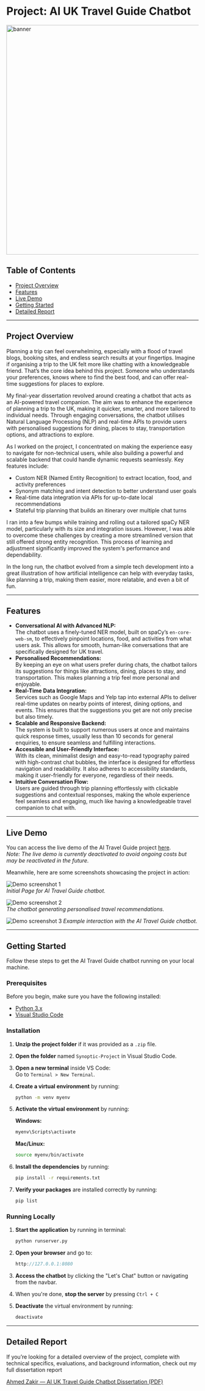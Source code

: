 ﻿# Project: AI UK Travel Guide Chatbot

<img src="assets/banner.gif" alt="banner" width="600">

## Table of Contents

- [Project Overview](#project-overview)
- [Features](#features)
- [Live Demo](#live-demo)
- [Getting Started](#getting-started)
- [Detailed Report](#detailed-report)

---

<h2 id="project-overview">Project Overview</h2>

Planning a trip can feel overwhelming, especially with a flood of travel blogs, booking sites, and endless search results at your fingertips. Imagine if organising a trip to the UK felt more like chatting with a knowledgeable friend. That’s the core idea behind this project. Someone who understands your preferences, knows where to find the best food, and can offer real-time suggestions for places to explore.

My final-year dissertation revolved around creating a chatbot that acts as an AI-powered travel companion. The aim was to enhance the experience of planning a trip to the UK, making it quicker, smarter, and more tailored to individual needs. Through engaging conversations, the chatbot utilises Natural Language Processing (NLP) and real-time APIs to provide users with personalised suggestions for dining, places to stay, transportation options, and attractions to explore.

As I worked on the project, I concentrated on making the experience easy to navigate for non-technical users, while also building a powerful and scalable backend that could handle dynamic requests seamlessly. Key features include:

- Custom NER (Named Entity Recognition) to extract location, food, and activity preferences
- Synonym matching and intent detection to better understand user goals
- Real-time data integration via APIs for up-to-date local recommendations
- Stateful trip planning that builds an itinerary over multiple chat turns

I ran into a few bumps while training and rolling out a tailored spaCy NER model, particularly with its size and integration issues. However, I was able to overcome these challenges by creating a more streamlined version that still offered strong entity recognition. This process of learning and adjustment significantly improved the system's performance and dependability.

In the long run, the chatbot evolved from a simple tech development into a great illustration of how artificial intelligence can help with everyday tasks, like planning a trip, making them easier, more relatable, and even a bit of fun.

---

<h2 id="features">Features</h2>

- **Conversational AI with Advanced NLP:** </br> The chatbot uses a finely-tuned NER model, built on spaCy’s `en-core-web-sm`, to effectively pinpoint locations, food, and activities from what users ask. This allows for smooth, human-like conversations that are specifically designed for UK travel. </br>
- **Personalised Recommendations:** </br> By keeping an eye on what users prefer during chats, the chatbot tailors its suggestions for things like attractions, dining, places to stay, and transportation. This makes planning a trip feel more personal and enjoyable. </br>
- **Real-Time Data Integration:** </br> Services such as Google Maps and Yelp tap into external APIs to deliver real-time updates on nearby points of interest, dining options, and events. This ensures that the suggestions you get are not only precise but also timely.
- **Scalable and Responsive Backend:** </br> The system is built to support numerous users at once and maintains quick response times, usually less than 10 seconds for general enquiries, to ensure seamless and fulfilling interactions.
- **Accessible and User-Friendly Interface:** </br> With its clean, minimalist design and easy-to-read typography paired with high-contrast chat bubbles, the interface is designed for effortless navigation and readability. It also adheres to accessibility standards, making it user-friendly for everyone, regardless of their needs.
- **Intuitive Conversation Flow:** </br> Users are guided through trip planning effortlessly with clickable suggestions and contextual responses, making the whole experience feel seamless and engaging, much like having a knowledgeable travel companion to chat with.

---

<h2 id="live-demo">Live Demo</h2>

You can access the live demo of the AI Travel Guide project [here](https://ai-travel-guide-30f005e79499.herokuapp.com/).  
*Note: The live demo is currently deactivated to avoid ongoing costs but may be reactivated in the future.*

Meanwhile, here are some screenshots showcasing the project in action:

![Demo screenshot 1](assets/demo-1.png)  
*Initial Page for AI Travel Guide chatbot.*

![Demo screenshot 2](assets/demo-2.png)  
*The chatbot generating personalised travel recommendations.*

![Demo screenshot 3](assets/demo-3.png) 
*Example interaction with the AI Travel Guide chatbot.*

---

<h2 id="getting-started">Getting Started</h2>

Follow these steps to get the AI Travel Guide chatbot running on your local machine.

### Prerequisites

Before you begin, make sure you have the following installed:

- [Python 3.x](https://www.python.org/downloads/)
- [Visual Studio Code](https://code.visualstudio.com/)

### Installation

1. **Unzip the project folder** if it was provided as a `.zip` file.
2. **Open the folder** named `Synoptic-Project` in Visual Studio Code.
3. **Open a new terminal** inside VS Code:  
   Go to `Terminal > New Terminal`.

4. **Create a virtual environment** by running:

   ```bash
   python -m venv myenv
   ```
5. **Activate the virtual environment** by running:

   **Windows:**
   ```bash
   myenv\Scripts\activate
   ```

   **Mac/Linux:**
   ```bash
   source myenv/bin/activate
   ```
6. **Install the dependencies** by running:

   ```bash
   pip install -r requirements.txt
   ```
7. **Verify your packages** are installed correctly by running:

   ```bash
   pip list
   ```

### Running Locally

1. **Start the application** by running in terminal:

   ```bash
   python runserver.py
   ```
2. **Open your browser** and go to:

   ```cpp
   http://127.0.0.1:8080
   ```
3. **Access the chatbot** by clicking the "Let's Chat" button or navigating from the navbar.
4. When you're done, **stop the server** by pressing `Ctrl + C`
5. **Deactivate** the virtual environment by running:

   ```bash
   deactivate
   ```

---

<h2 id="detailed-report">Detailed Report</h2>

If you’re looking for a detailed overview of the project, complete with technical specifics, evaluations, and background information, check out my full dissertation report

<a href="assets/Ahmed_Zakir_Report.pdf" target="_blank" rel="noopener noreferrer">
  Ahmed Zakir — AI UK Travel Guide Chatbot Dissertation (PDF)
</a>
